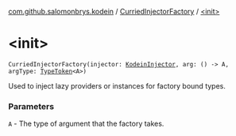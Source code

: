 [com.github.salomonbrys.kodein](../index.md) / [CurriedInjectorFactory](index.md) / [&lt;init&gt;](.)

# &lt;init&gt;

`CurriedInjectorFactory(injector: `[`KodeinInjector`](../-kodein-injector/index.md)`, arg: () -> A, argType: `[`TypeToken`](../-type-token/index.md)`<A>)`

Used to inject lazy providers or instances for factory bound types.

### Parameters

`A` - The type of argument that the factory takes.